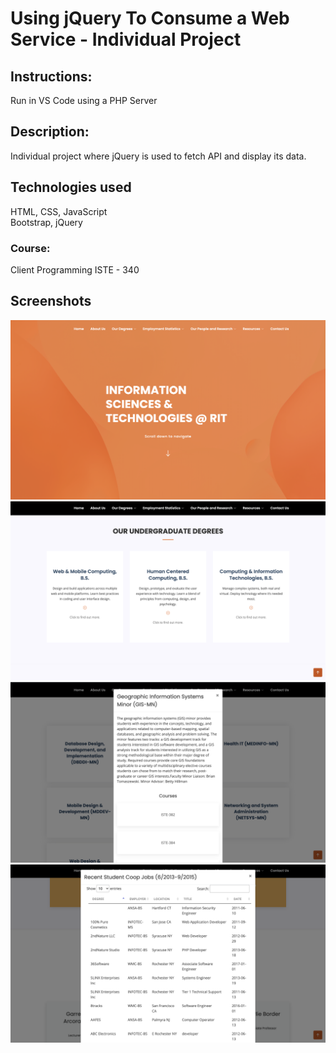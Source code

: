 

# Using jQuery To Consume a Web Service - Individual Project

## Instructions:
Run in VS Code using a PHP Server

## Description:
Individual project where jQuery is used to fetch API and display its data.

## Technologies used
HTML, CSS, JavaScript  </br>Bootstrap, jQuery
### Course:
Client Programming ISTE - 340



## Screenshots
![ScreenShot](https://github.com/mateujcic/Web-Development/blob/main/Project%202/assets/img/home1.png)
![ScreenShot](https://github.com/mateujcic/Web-Development/blob/main/Project%202/assets/img/home2.png)
![ScreenShot](https://github.com/mateujcic/Web-Development/blob/main/Project%202/assets/img/home3.png)
![ScreenShot](https://github.com/mateujcic/Web-Development/blob/main/Project%202/assets/img/home4.png)


